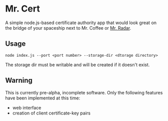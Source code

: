 Mr. Cert
========

A simple node.js-based certificate authority app that would look great on the
bridge of your spaceship next to Mr. Coffee or
[Mr. Radar](https://spaceballs.fandom.com/wiki/Mr._Radar).

Usage
-----
`node index.js --port <port number> --storage-dir <dtorage directory>`

The storage dir must be writable and will be created if it doesn't exist.

Warning
-------

This is currently pre-alpha, incomplete software. Only the following features
have been implemented at this time:
 - web interface
 - creation of client certificate-key pairs
